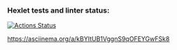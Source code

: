 ### Hexlet tests and linter status:
[![Actions Status](https://github.com/preveed/python-project-50/actions/workflows/hexlet-check.yml/badge.svg)](https://github.com/preveed/python-project-50/actions)

https://asciinema.org/a/kBYItUB1VggnS9qOFEYGwFSk8